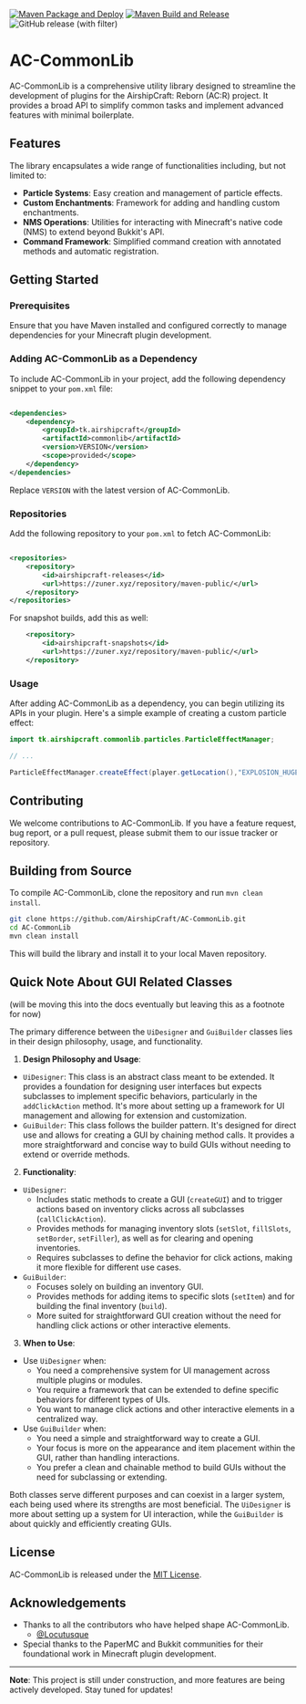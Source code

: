 [![Maven Package and Deploy](https://github.com/AirshipCraft/AC-CommonLib/actions/workflows/maven-publish.yml/badge.svg)](https://github.com/AirshipCraft/AC-CommonLib/actions/workflows/maven-publish.yml) [![Maven Build and Release](https://github.com/AirshipCraft/AC-CommonLib/actions/workflows/maven-build-and-release.yml/badge.svg)](https://github.com/AirshipCraft/AC-CommonLib/actions/workflows/maven-build-and-release.yml) ![GitHub release (with filter)](https://img.shields.io/github/v/release/AirshipCraft/AC-CommonLib)

# AC-CommonLib

AC-CommonLib is a comprehensive utility library designed to streamline the development of plugins for the AirshipCraft:
Reborn (AC:R) project. It provides a broad API to simplify common tasks and implement advanced features with minimal
boilerplate.

## Features

The library encapsulates a wide range of functionalities including, but not limited to:

- **Particle Systems**: Easy creation and management of particle effects.
- **Custom Enchantments**: Framework for adding and handling custom enchantments.
- **NMS Operations**: Utilities for interacting with Minecraft's native code (NMS) to extend beyond Bukkit's API.
- **Command Framework**: Simplified command creation with annotated methods and automatic registration.

## Getting Started

### Prerequisites

Ensure that you have Maven installed and configured correctly to manage dependencies for your Minecraft plugin
development.

### Adding AC-CommonLib as a Dependency

To include AC-CommonLib in your project, add the following dependency snippet to your `pom.xml` file:

```xml

<dependencies>
    <dependency>
        <groupId>tk.airshipcraft</groupId>
        <artifactId>commonlib</artifactId>
        <version>VERSION</version>
        <scope>provided</scope>
    </dependency>
</dependencies>
```

Replace `VERSION` with the latest version of AC-CommonLib.

### Repositories

Add the following repository to your `pom.xml` to fetch AC-CommonLib:

```xml

<repositories>
    <repository>
        <id>airshipcraft-releases</id>
        <url>https://zuner.xyz/repository/maven-public/</url>
    </repository>
</repositories>
```

For snapshot builds, add this as well:

```xml
    <repository>
        <id>airshipcraft-snapshots</id>
        <url>https://zuner.xyz/repository/maven-public/</url>
    </repository>
```

### Usage

After adding AC-CommonLib as a dependency, you can begin utilizing its APIs in your plugin. Here's a simple example of
creating a custom particle effect:

```java
import tk.airshipcraft.commonlib.particles.ParticleEffectManager;

// ...

ParticleEffectManager.createEffect(player.getLocation(),"EXPLOSION_HUGE",1,0.5,0.5,0.5,0.1);
```

## Contributing

We welcome contributions to AC-CommonLib. If you have a feature request, bug report, or a pull request, please submit
them to our issue tracker or repository.

## Building from Source

To compile AC-CommonLib, clone the repository and run `mvn clean install`.

```bash
git clone https://github.com/AirshipCraft/AC-CommonLib.git
cd AC-CommonLib
mvn clean install
```

This will build the library and install it to your local Maven repository.

## Quick Note About GUI Related Classes

(will be moving this into the docs eventually but leaving this as a footnote for now)

The primary difference between the `UiDesigner` and `GuiBuilder` classes lies in their design philosophy, usage, and
functionality.

1. **Design Philosophy and Usage**:

- `UiDesigner`: This class is an abstract class meant to be extended. It provides a foundation for designing user
  interfaces but expects subclasses to implement specific behaviors, particularly in the `addClickAction` method. It's
  more about setting up a framework for UI management and allowing for extension and customization.
- `GuiBuilder`: This class follows the builder pattern. It's designed for direct use and allows for creating a GUI by
  chaining method calls. It provides a more straightforward and concise way to build GUIs without needing to extend or
  override methods.

2. **Functionality**:

- `UiDesigner`:
    - Includes static methods to create a GUI (`createGUI`) and to trigger actions based on inventory clicks across all
      subclasses (`callClickAction`).
    - Provides methods for managing inventory slots (`setSlot`, `fillSlots`, `setBorder`, `setFiller`), as well as for
      clearing and opening inventories.
    - Requires subclasses to define the behavior for click actions, making it more flexible for different use cases.
- `GuiBuilder`:
    - Focuses solely on building an inventory GUI.
    - Provides methods for adding items to specific slots (`setItem`) and for building the final inventory (`build`).
    - More suited for straightforward GUI creation without the need for handling click actions or other interactive
      elements.

3. **When to Use**:

- Use `UiDesigner` when:
    - You need a comprehensive system for UI management across multiple plugins or modules.
    - You require a framework that can be extended to define specific behaviors for different types of UIs.
    - You want to manage click actions and other interactive elements in a centralized way.
- Use `GuiBuilder` when:
    - You need a simple and straightforward way to create a GUI.
    - Your focus is more on the appearance and item placement within the GUI, rather than handling interactions.
    - You prefer a clean and chainable method to build GUIs without the need for subclassing or extending.

Both classes serve different purposes and can coexist in a larger system, each being used where its strengths are most
beneficial. The `UiDesigner` is more about setting up a system for UI interaction, while the `GuiBuilder` is about
quickly and efficiently creating GUIs.

## License

AC-CommonLib is released under the [MIT License](LICENSE).

## Acknowledgements

- Thanks to all the contributors who have helped shape AC-CommonLib.
    - [@Locutusque](https://github.com/Locutusque)
- Special thanks to the PaperMC and Bukkit communities for their foundational work in Minecraft plugin development.

---

**Note**: This project is still under construction, and more features are being actively developed. Stay tuned for
updates!
